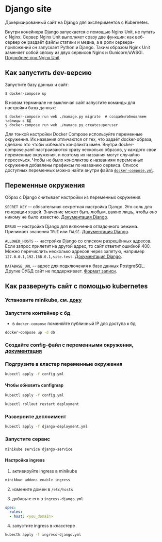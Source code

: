 # Django site

Докеризированный сайт на Django для экспериментов с Kubernetes.

Внутри конейнера Django запускается с помощью Nginx Unit, не путать с Nginx. Сервер Nginx Unit выполняет сразу две функции: как веб-сервер он раздаёт файлы статики и медиа, а в роли сервера-приложений он запускает Python и Django. Таким образом Nginx Unit заменяет собой связку из двух сервисов Nginx и Gunicorn/uWSGI. [Подробнее про Nginx Unit](https://unit.nginx.org/).

## Как запустить dev-версию

Запустите базу данных и сайт:

```shell-session
$ docker-compose up
```

В новом терминале не выключая сайт запустите команды для настройки базы данных:

```shell-session
$ docker-compose run web ./manage.py migrate  # создаём/обновляем таблицы в БД
$ docker-compose run web ./manage.py createsuperuser
```

Для тонкой настройки Docker Compose используйте переменные окружения. Их названия отличаются от тех, что задаёт docker-образа, сделано это чтобы избежать конфликта имён. Внутри docker-compose.yaml настраиваются сразу несколько образов, у каждого свои переменные окружения, и поэтому их названия могут случайно пересечься. Чтобы не было конфликтов к названиям переменных окружения добавлены префиксы по названию сервиса. Список доступных переменных можно найти внутри файла [`docker-compose.yml`](./docker-compose.yml).

## Переменные окружения

Образ с Django считывает настройки из переменных окружения:

`SECRET_KEY` -- обязательная секретная настройка Django. Это соль для генерации хэшей. Значение может быть любым, важно лишь, чтобы оно никому не было известно. [Документация Django](https://docs.djangoproject.com/en/3.2/ref/settings/#secret-key).

`DEBUG` -- настройка Django для включения отладочного режима. Принимает значения `TRUE` или `FALSE`. [Документация Django](https://docs.djangoproject.com/en/3.2/ref/settings/#std:setting-DEBUG).

`ALLOWED_HOSTS` -- настройка Django со списком разрешённых адресов. Если запрос прилетит на другой адрес, то сайт ответит ошибкой 400. Можно перечислить несколько адресов через запятую, например `127.0.0.1,192.168.0.1,site.test`. [Документация Django](https://docs.djangoproject.com/en/3.2/ref/settings/#allowed-hosts).

`DATABASE_URL` -- адрес для подключения к базе данных PostgreSQL. Другие СУБД сайт не поддерживает. [Формат записи](https://github.com/jacobian/dj-database-url#url-schema).

## Как развернуть сайт с помощью kubernetes

### Установите minikube, см. [доку](https://minikube.sigs.k8s.io/docs/start/)

### Запустите контейнер с бд
- в `docker-compose` поменяйте публичный IP для доступа к бд

```sh 
docker-compose up -d db 
```

### Создайте config-файл с переменными окружения, [документация](https://kubernetes.io/docs/tasks/configure-pod-container/configure-pod-configmap/)

### Подгрузите в кластер переменные окружения

```sh 
kubectl apply -f config.yml
```

#### Чтобы обновить configmap 

```sh 
kubectl apply -f config.yml
```

```sh 
kubectl rollout restart deployment
```

### Разверните деплоимент

```sh 
kubectl apply -f django-deployment.yml
```

### Запустите сервис

```sh 
minikube service django-service
```
#### Настройка ingress

1. активируйте ingress в minikube

```sh 
minikbue addons enable ingress
```

2. измените домен в `/etc/hosts`

3. добавьте его в `ingress-django.yml`

```yaml 
spec:
  rules:
  - host: <you_domain>
```

4. запустите ingress в класстере

```sh 
kubectk apply -f ingress-django.yml
```
